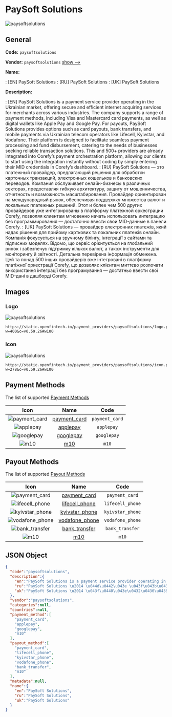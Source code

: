
# PaySoft Solutions 
![paysoftsolutions](https://static.openfintech.io/payment_providers/paysoftsolutions/logo.png?w=400&c=v0.59.26#w100)  

## General 
 
**Code:** `paysoftsolutions` 
 
**Vendor:** `paysoftsolutions` [show -->](/vendors/paysoftsolutions/) 
 
**Name:** 
 
:	[EN] PaySoft Solutions 
:	[RU] PaySoft Solutions 
:	[UK] PaySoft Solutions 
 
**Description:** 
 
: [EN] PaySoft Solutions is a payment service provider operating in the Ukrainian market, offering secure and efficient internet acquiring services for merchants across various industries. The company supports a range of payment methods, including Visa and Mastercard card payments, as well as digital wallets like Apple Pay and Google Pay. For payouts, PaySoft Solutions provides options such as card payouts, bank transfers, and mobile payments via Ukrainian telecom operators like Lifecell, Kyivstar, and Vodafone. Their platform is designed to facilitate seamless payment processing and fund disbursement, catering to the needs of businesses seeking reliable transaction solutions. This and 500+ providers are already integrated into Corefy’s payment orchestration platform, allowing our clients to start using the integration instantly without coding by simply entering their MID credentials in Corefy’s dashboard. 
: [RU] PaySoft Solutions — это платежный провайдер, предлагающий решения для обработки карточных транзакций, электронных кошельков и банковских переводов. Компания обслуживает онлайн-бизнесы в различных секторах, предоставляя гибкую архитектуру, защиту от мошенничества, отчетность и возможность масштабирования. Провайдер ориентирован на международный рынок, обеспечивая поддержку множества валют и локальных платежных решений. Этот и более чем 500 других провайдеров уже интегрированы в платформу платежной оркестрации Corefy, позволяя клиентам мгновенно начать использовать интеграцию без программирования — достаточно ввести свои MID-данные в панели Corefy. 
: [UK] PaySoft Solutions — провайдер електронних платежів, який надає рішення для прийому карткових та локальних платежів онлайн. Компанія фокусується на зручному білінгу, інтеграції з сайтами та підписних моделях. Відомо, що сервіс орієнтується на глобальний ринок і забезпечує підтримку кількох валют, а також інструменти для моніторингу й звітності. Детальна перевірена інформація обмежена. Цей та понад 500 інших провайдерів вже інтегровані в платформу платіжної оркестрації Corefy, що дозволяє клієнтам миттєво розпочати використання інтеграції без програмування — достатньо ввести свої MID-дані в дашборді Corefy. 
 

## Images 

### Logo 
 
![paysoftsolutions](https://static.openfintech.io/payment_providers/paysoftsolutions/logo.png?w=400&c=v0.59.26#w100)  

```
https://static.openfintech.io/payment_providers/paysoftsolutions/logo.png?w=400&c=v0.59.26#w100
```  

### Icon 
 
![paysoftsolutions](https://static.openfintech.io/payment_providers/paysoftsolutions/icon.png?w=278&c=v0.59.26#w100)  

```
https://static.openfintech.io/payment_providers/paysoftsolutions/icon.png?w=278&c=v0.59.26#w100
```  

## Payment Methods 
 
The list of supported [Payment Methods](/payment-methods/) 

|Icon|Name|Code| 
|:---:|:---:|:---:| 
|![payment_card](https://static.openfintech.io/payment_methods/payment_card/icon.svg?w=278&c=v0.59.26#w100) |[payment_card](/payment-methods/payment_card/)|`payment_card`| 
|![applepay](https://static.openfintech.io/payment_methods/applepay/icon.svg?w=278&c=v0.59.26#w100) |[applepay](/payment-methods/applepay/)|`applepay`| 
|![googlepay](https://static.openfintech.io/payment_methods/googlepay/icon.svg?w=278&c=v0.59.26#w100) |[googlepay](/payment-methods/googlepay/)|`googlepay`| 
|![m10](https://static.openfintech.io/payment_methods/m10/icon.png?w=278&c=v0.59.26#w100) |[m10](/payment-methods/m10/)|`m10`| 
 

## Payout Methods 
 
The list of supported [Payout Methods](/payout-methods/) 

|Icon|Name|Code| 
|:---:|:---:|:---:| 
|![payment_card](https://static.openfintech.io/payout_methods/payment_card/icon.svg?w=278&c=v0.59.26#w40) |[payment_card](payout-methodspayment_card/)|`payment_card`| 
|![lifecell_phone](https://static.openfintech.io/payout_methods/lifecell_phone/icon.svg?w=278&c=v0.59.26#w40) |[lifecell_phone](payout-methodslifecell_phone/)|`lifecell_phone`| 
|![kyivstar_phone](https://static.openfintech.io/payout_methods/kyivstar_phone/icon.svg?w=278&c=v0.59.26#w40) |[kyivstar_phone](payout-methodskyivstar_phone/)|`kyivstar_phone`| 
|![vodafone_phone](https://static.openfintech.io/payout_methods/vodafone_phone/icon.svg?w=278&c=v0.59.26#w40) |[vodafone_phone](payout-methodsvodafone_phone/)|`vodafone_phone`| 
|![bank_transfer](https://static.openfintech.io/payout_methods/bank_transfer/icon.svg?w=278&c=v0.59.26#w40) |[bank_transfer](payout-methodsbank_transfer/)|`bank_transfer`| 
|![m10](https://static.openfintech.io/payout_methods/m10/icon.png?w=278&c=v0.59.26#w40) |[m10](payout-methodsm10/)|`m10`| 
 

## JSON Object 

```json
{
  "code":"paysoftsolutions",
  "description":{
    "en":"PaySoft Solutions is a payment service provider operating in the Ukrainian market, offering secure and efficient internet acquiring services for merchants across various industries. The company supports a range of payment methods, including Visa and Mastercard card payments, as well as digital wallets like Apple Pay and Google Pay. For payouts, PaySoft Solutions provides options such as card payouts, bank transfers, and mobile payments via Ukrainian telecom operators like Lifecell, Kyivstar, and Vodafone. Their platform is designed to facilitate seamless payment processing and fund disbursement, catering to the needs of businesses seeking reliable transaction solutions. This and 500+ providers are already integrated into Corefy\u2019s payment orchestration platform, allowing our clients to start using the integration instantly without coding by simply entering their MID credentials in Corefy\u2019s dashboard.",
    "ru":"PaySoft Solutions \u2014 \u044d\u0442\u043e \u043f\u043b\u0430\u0442\u0435\u0436\u043d\u044b\u0439 \u043f\u0440\u043e\u0432\u0430\u0439\u0434\u0435\u0440, \u043f\u0440\u0435\u0434\u043b\u0430\u0433\u0430\u044e\u0449\u0438\u0439 \u0440\u0435\u0448\u0435\u043d\u0438\u044f \u0434\u043b\u044f \u043e\u0431\u0440\u0430\u0431\u043e\u0442\u043a\u0438 \u043a\u0430\u0440\u0442\u043e\u0447\u043d\u044b\u0445 \u0442\u0440\u0430\u043d\u0437\u0430\u043a\u0446\u0438\u0439, \u044d\u043b\u0435\u043a\u0442\u0440\u043e\u043d\u043d\u044b\u0445 \u043a\u043e\u0448\u0435\u043b\u044c\u043a\u043e\u0432 \u0438 \u0431\u0430\u043d\u043a\u043e\u0432\u0441\u043a\u0438\u0445 \u043f\u0435\u0440\u0435\u0432\u043e\u0434\u043e\u0432. \u041a\u043e\u043c\u043f\u0430\u043d\u0438\u044f \u043e\u0431\u0441\u043b\u0443\u0436\u0438\u0432\u0430\u0435\u0442 \u043e\u043d\u043b\u0430\u0439\u043d-\u0431\u0438\u0437\u043d\u0435\u0441\u044b \u0432 \u0440\u0430\u0437\u043b\u0438\u0447\u043d\u044b\u0445 \u0441\u0435\u043a\u0442\u043e\u0440\u0430\u0445, \u043f\u0440\u0435\u0434\u043e\u0441\u0442\u0430\u0432\u043b\u044f\u044f \u0433\u0438\u0431\u043a\u0443\u044e \u0430\u0440\u0445\u0438\u0442\u0435\u043a\u0442\u0443\u0440\u0443, \u0437\u0430\u0449\u0438\u0442\u0443 \u043e\u0442 \u043c\u043e\u0448\u0435\u043d\u043d\u0438\u0447\u0435\u0441\u0442\u0432\u0430, \u043e\u0442\u0447\u0435\u0442\u043d\u043e\u0441\u0442\u044c \u0438 \u0432\u043e\u0437\u043c\u043e\u0436\u043d\u043e\u0441\u0442\u044c \u043c\u0430\u0441\u0448\u0442\u0430\u0431\u0438\u0440\u043e\u0432\u0430\u043d\u0438\u044f. \u041f\u0440\u043e\u0432\u0430\u0439\u0434\u0435\u0440 \u043e\u0440\u0438\u0435\u043d\u0442\u0438\u0440\u043e\u0432\u0430\u043d \u043d\u0430 \u043c\u0435\u0436\u0434\u0443\u043d\u0430\u0440\u043e\u0434\u043d\u044b\u0439 \u0440\u044b\u043d\u043e\u043a, \u043e\u0431\u0435\u0441\u043f\u0435\u0447\u0438\u0432\u0430\u044f \u043f\u043e\u0434\u0434\u0435\u0440\u0436\u043a\u0443 \u043c\u043d\u043e\u0436\u0435\u0441\u0442\u0432\u0430 \u0432\u0430\u043b\u044e\u0442 \u0438 \u043b\u043e\u043a\u0430\u043b\u044c\u043d\u044b\u0445 \u043f\u043b\u0430\u0442\u0435\u0436\u043d\u044b\u0445 \u0440\u0435\u0448\u0435\u043d\u0438\u0439. \u042d\u0442\u043e\u0442 \u0438 \u0431\u043e\u043b\u0435\u0435 \u0447\u0435\u043c 500 \u0434\u0440\u0443\u0433\u0438\u0445 \u043f\u0440\u043e\u0432\u0430\u0439\u0434\u0435\u0440\u043e\u0432 \u0443\u0436\u0435 \u0438\u043d\u0442\u0435\u0433\u0440\u0438\u0440\u043e\u0432\u0430\u043d\u044b \u0432 \u043f\u043b\u0430\u0442\u0444\u043e\u0440\u043c\u0443 \u043f\u043b\u0430\u0442\u0435\u0436\u043d\u043e\u0439 \u043e\u0440\u043a\u0435\u0441\u0442\u0440\u0430\u0446\u0438\u0438 Corefy, \u043f\u043e\u0437\u0432\u043e\u043b\u044f\u044f \u043a\u043b\u0438\u0435\u043d\u0442\u0430\u043c \u043c\u0433\u043d\u043e\u0432\u0435\u043d\u043d\u043e \u043d\u0430\u0447\u0430\u0442\u044c \u0438\u0441\u043f\u043e\u043b\u044c\u0437\u043e\u0432\u0430\u0442\u044c \u0438\u043d\u0442\u0435\u0433\u0440\u0430\u0446\u0438\u044e \u0431\u0435\u0437 \u043f\u0440\u043e\u0433\u0440\u0430\u043c\u043c\u0438\u0440\u043e\u0432\u0430\u043d\u0438\u044f \u2014 \u0434\u043e\u0441\u0442\u0430\u0442\u043e\u0447\u043d\u043e \u0432\u0432\u0435\u0441\u0442\u0438 \u0441\u0432\u043e\u0438 MID-\u0434\u0430\u043d\u043d\u044b\u0435 \u0432 \u043f\u0430\u043d\u0435\u043b\u0438 Corefy.",
    "uk":"PaySoft Solutions \u2014 \u043f\u0440\u043e\u0432\u0430\u0439\u0434\u0435\u0440 \u0435\u043b\u0435\u043a\u0442\u0440\u043e\u043d\u043d\u0438\u0445 \u043f\u043b\u0430\u0442\u0435\u0436\u0456\u0432, \u044f\u043a\u0438\u0439 \u043d\u0430\u0434\u0430\u0454 \u0440\u0456\u0448\u0435\u043d\u043d\u044f \u0434\u043b\u044f \u043f\u0440\u0438\u0439\u043e\u043c\u0443 \u043a\u0430\u0440\u0442\u043a\u043e\u0432\u0438\u0445 \u0442\u0430 \u043b\u043e\u043a\u0430\u043b\u044c\u043d\u0438\u0445 \u043f\u043b\u0430\u0442\u0435\u0436\u0456\u0432 \u043e\u043d\u043b\u0430\u0439\u043d. \u041a\u043e\u043c\u043f\u0430\u043d\u0456\u044f \u0444\u043e\u043a\u0443\u0441\u0443\u0454\u0442\u044c\u0441\u044f \u043d\u0430 \u0437\u0440\u0443\u0447\u043d\u043e\u043c\u0443 \u0431\u0456\u043b\u0456\u043d\u0433\u0443, \u0456\u043d\u0442\u0435\u0433\u0440\u0430\u0446\u0456\u0457 \u0437 \u0441\u0430\u0439\u0442\u0430\u043c\u0438 \u0442\u0430 \u043f\u0456\u0434\u043f\u0438\u0441\u043d\u0438\u0445 \u043c\u043e\u0434\u0435\u043b\u044f\u0445. \u0412\u0456\u0434\u043e\u043c\u043e, \u0449\u043e \u0441\u0435\u0440\u0432\u0456\u0441 \u043e\u0440\u0456\u0454\u043d\u0442\u0443\u0454\u0442\u044c\u0441\u044f \u043d\u0430 \u0433\u043b\u043e\u0431\u0430\u043b\u044c\u043d\u0438\u0439 \u0440\u0438\u043d\u043e\u043a \u0456 \u0437\u0430\u0431\u0435\u0437\u043f\u0435\u0447\u0443\u0454 \u043f\u0456\u0434\u0442\u0440\u0438\u043c\u043a\u0443 \u043a\u0456\u043b\u044c\u043a\u043e\u0445 \u0432\u0430\u043b\u044e\u0442, \u0430 \u0442\u0430\u043a\u043e\u0436 \u0456\u043d\u0441\u0442\u0440\u0443\u043c\u0435\u043d\u0442\u0438 \u0434\u043b\u044f \u043c\u043e\u043d\u0456\u0442\u043e\u0440\u0438\u043d\u0433\u0443 \u0439 \u0437\u0432\u0456\u0442\u043d\u043e\u0441\u0442\u0456. \u0414\u0435\u0442\u0430\u043b\u044c\u043d\u0430 \u043f\u0435\u0440\u0435\u0432\u0456\u0440\u0435\u043d\u0430 \u0456\u043d\u0444\u043e\u0440\u043c\u0430\u0446\u0456\u044f \u043e\u0431\u043c\u0435\u0436\u0435\u043d\u0430. \u0426\u0435\u0439 \u0442\u0430 \u043f\u043e\u043d\u0430\u0434 500 \u0456\u043d\u0448\u0438\u0445 \u043f\u0440\u043e\u0432\u0430\u0439\u0434\u0435\u0440\u0456\u0432 \u0432\u0436\u0435 \u0456\u043d\u0442\u0435\u0433\u0440\u043e\u0432\u0430\u043d\u0456 \u0432 \u043f\u043b\u0430\u0442\u0444\u043e\u0440\u043c\u0443 \u043f\u043b\u0430\u0442\u0456\u0436\u043d\u043e\u0457 \u043e\u0440\u043a\u0435\u0441\u0442\u0440\u0430\u0446\u0456\u0457 Corefy, \u0449\u043e \u0434\u043e\u0437\u0432\u043e\u043b\u044f\u0454 \u043a\u043b\u0456\u0454\u043d\u0442\u0430\u043c \u043c\u0438\u0442\u0442\u0454\u0432\u043e \u0440\u043e\u0437\u043f\u043e\u0447\u0430\u0442\u0438 \u0432\u0438\u043a\u043e\u0440\u0438\u0441\u0442\u0430\u043d\u043d\u044f \u0456\u043d\u0442\u0435\u0433\u0440\u0430\u0446\u0456\u0457 \u0431\u0435\u0437 \u043f\u0440\u043e\u0433\u0440\u0430\u043c\u0443\u0432\u0430\u043d\u043d\u044f \u2014 \u0434\u043e\u0441\u0442\u0430\u0442\u043d\u044c\u043e \u0432\u0432\u0435\u0441\u0442\u0438 \u0441\u0432\u043e\u0457 MID-\u0434\u0430\u043d\u0456 \u0432 \u0434\u0430\u0448\u0431\u043e\u0440\u0434\u0456 Corefy."
  },
  "vendor":"paysoftsolutions",
  "categories":null,
  "countries":null,
  "payment_method":[
    "payment_card",
    "applepay",
    "googlepay",
    "m10"
  ],
  "payout_method":[
    "payment_card",
    "lifecell_phone",
    "kyivstar_phone",
    "vodafone_phone",
    "bank_transfer",
    "m10"
  ],
  "metadata":null,
  "name":{
    "en":"PaySoft Solutions",
    "ru":"PaySoft Solutions",
    "uk":"PaySoft Solutions"
  }
}
```  
